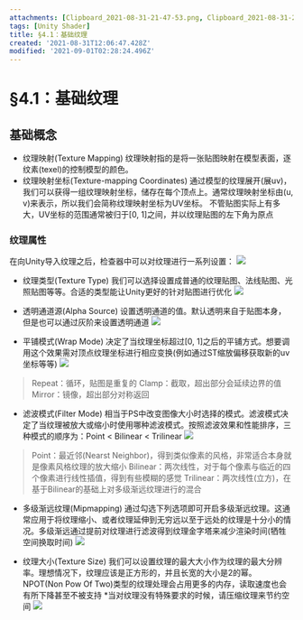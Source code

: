 ```yaml
---
attachments: [Clipboard_2021-08-31-21-47-53.png, Clipboard_2021-08-31-21-48-56.png, Clipboard_2021-08-31-21-51-05.png, Clipboard_2021-08-31-21-54-39.png, Clipboard_2021-08-31-22-04-57.png, Clipboard_2021-08-31-22-11-57.png, Clipboard_2021-08-31-22-20-41.png]
tags: [Unity Shader]
title: §4.1：基础纹理
created: '2021-08-31T12:06:47.428Z'
modified: '2021-09-01T02:28:24.496Z'
---
```


# §4.1：基础纹理
## 基础概念
- 纹理映射(Texture Mapping)
纹理映射指的是将一张贴图映射在模型表面，逐纹素(texel)的控制模型的颜色。
- 纹理映射坐标(Texture-mapping Coordinates)
通过模型的纹理展开(展uv)，我们可以获得一组纹理映射坐标，储存在每个顶点上。通常纹理映射坐标由(u, v)来表示，所以我们会简称纹理映射坐标为UV坐标。
不管贴图实际上有多大，UV坐标的范围通常被归于[0, 1]之间，并以纹理贴图的左下角为原点

### 纹理属性
在向Unity导入纹理之后，检查器中可以对纹理进行一系列设置：
![](@attachment/Clipboard_2021-08-31-21-47-53.png)
- 纹理类型(Texture Type)
我们可以选择设置成普通的纹理贴图、法线贴图、光照贴图等等。合适的类型能让Unity更好的针对贴图进行优化
![](@attachment/Clipboard_2021-08-31-21-48-56.png)

- 透明通道源(Alpha Source)
设置透明通道的值。默认透明来自于贴图本身，但是也可以通过灰阶来设置透明通道
![](@attachment/Clipboard_2021-08-31-21-51-05.png)

- 平铺模式(Wrap Mode)
决定了当纹理坐标超过[0, 1]之后的平铺方式。想要调用这个效果需对顶点纹理坐标进行相应变换(例如通过ST缩放偏移获取新的uv坐标等等)
![](@attachment/Clipboard_2021-08-31-21-54-39.png)
> Repeat：循环，贴图是重复的
Clamp：截取，超出部分会延续边界的值
Mirror：镜像，超出部分对称返回

- 滤波模式(Filter Mode)
相当于PS中改变图像大小时选择的模式。滤波模式决定了当纹理被放大或缩小时使用哪种滤波模式。按照滤波效果和性能排序，三种模式的顺序为：Point < Bilinear < Trilinear
![](@attachment/Clipboard_2021-08-31-22-04-57.png)
> Point：最近邻(Nearst Neighbor)，得到类似像素的风格，非常适合本身就是像素风格纹理的放大缩小
Bilinear：两次线性，对于每个像素与临近的四个像素进行线性插值，得到有些模糊的感觉
Trilinear：两次线性(立方)，在基于Bilinear的基础上对多级渐远纹理进行的混合

- 多级渐远纹理(Mipmapping)
通过勾选下列选项即可开启多级渐远纹理。这通常应用于将纹理缩小、或者纹理延伸到无穷远以至于远处的纹理是十分小的情况。多级渐远通过提前对纹理进行滤波得到纹理金字塔来减少渲染时间(牺牲空间换取时间)
![](@attachment/Clipboard_2021-08-31-22-11-57.png)

- 纹理大小(Texture Size)
我们可以设置纹理的最大大小作为纹理的最大分辨率。理想情况下，纹理应该是正方形的，并且长宽的大小是2的幂。NPOT(Non Pow Of Two)类型的纹理处理会占用更多的内存，读取速度也会有所下降甚至不被支持
*当对纹理没有特殊要求的时候，请压缩纹理来节约空间
![](@attachment/Clipboard_2021-08-31-22-20-41.png)


